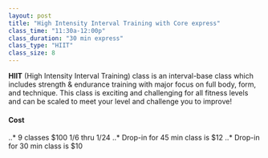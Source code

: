 ```yaml
---
layout: post
title: "High Intensity Interval Training with Core express"
class_time: "11:30a-12:00p"
class_duration: "30 min express"
class_type: "HIIT"
class_size: 8
---
```

**HIIT** (High Intensity Interval Training) class is an interval-base class which includes strength & endurance training with major focus on full body, form, and technique. This class is exciting and challenging for all fitness levels and can be scaled to meet your level and challenge you to improve!

#### Cost
..* 9 classes $100 1/6 thru 1/24
..* Drop-in for 45 min class is $12
..* Drop-in for 30 min class is $10